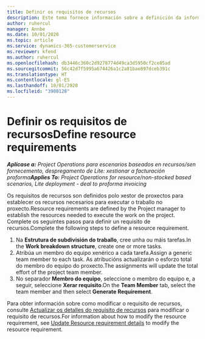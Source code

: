 ```yaml
---
title: Definir os requisitos de recursos
description: Este tema fornece información sobre a definición da información dos requisitos de recursos.
author: ruhercul
manager: Annbe
ms.date: 10/01/2020
ms.topic: article
ms.service: dynamics-365-customerservice
ms.reviewer: kfend
ms.author: ruhercul
ms.openlocfilehash: db3446c360c2d9278774d49ca3d5950cf2ce85ad
ms.sourcegitcommit: 56c42d7f5995a674426a1c2a81bae897dceb391c
ms.translationtype: HT
ms.contentlocale: gl-ES
ms.lasthandoff: 10/01/2020
ms.locfileid: "3908128"
---
```

# <a name="define-resource-requirements"></a><span data-ttu-id="9ca28-103">Definir os requisitos de recursos</span><span class="sxs-lookup"><span data-stu-id="9ca28-103">Define resource requirements</span></span>

<span data-ttu-id="9ca28-104">_**Aplícase a:** Project Operations para escenarios baseados en recursos/sen fornecemento, despregamento de Lite: xestionar a facturación proforma_</span><span class="sxs-lookup"><span data-stu-id="9ca28-104">_**Applies To:** Project Operations for resource/non-stocked based scenarios, Lite deployment - deal to proforma invoicing_</span></span>

<span data-ttu-id="9ca28-105">Os requisitos de recursos son definidos polo xestor de proxectos para establecer os recursos necesarios para executar o traballo no proxecto.</span><span class="sxs-lookup"><span data-stu-id="9ca28-105">Resource requirements are defined by the Project manager to establish the resources needed to execute the work on the project.</span></span> <span data-ttu-id="9ca28-106">Complete os seguintes pasos para definir un requisito de recursos.</span><span class="sxs-lookup"><span data-stu-id="9ca28-106">Complete the following steps to define a resource requirement.</span></span>

1.  <span data-ttu-id="9ca28-107">Na **Estrutura de subdivisión do traballo**, cree unha ou máis tarefas.</span><span class="sxs-lookup"><span data-stu-id="9ca28-107">In the **Work breakdown structure**, create one or more tasks.</span></span>
2.  <span data-ttu-id="9ca28-108">Atribúa un membro do equipo xenérico a cada tarefa.</span><span class="sxs-lookup"><span data-stu-id="9ca28-108">Assign a generic team member to each task.</span></span> <span data-ttu-id="9ca28-109">As atribucións actualizarán o esforzo total do membro do equipo do proxecto.</span><span class="sxs-lookup"><span data-stu-id="9ca28-109">The assignments will update the total effort of the project team member.</span></span>
3.  <span data-ttu-id="9ca28-110">No separador **Membro do equipo**, seleccione o membro do equipo e, a seguir, seleccione **Xerar requisito**.</span><span class="sxs-lookup"><span data-stu-id="9ca28-110">On the **Team Member** tab, select the team member and then select **Generate Requirement**.</span></span>

<span data-ttu-id="9ca28-111">Para obter información sobre como modificar o requisito de recursos, consulte [Actualizar os detalles do requisito de recursos](define-resource-requirements.md) para modificar o requisito de recursos.</span><span class="sxs-lookup"><span data-stu-id="9ca28-111">For information about how to modify the resource requirement, see [Update Resource requirement details](define-resource-requirements.md) to modify the resource requirement.</span></span>